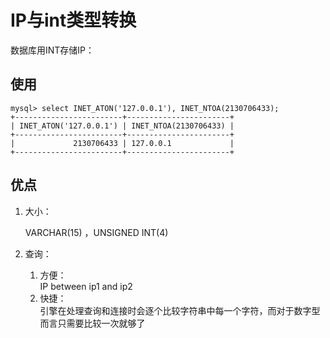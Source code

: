 # IP与int类型转换
数据库用INT存储IP：
## 使用
```
mysql> select INET_ATON('127.0.0.1'), INET_NTOA(2130706433);
+------------------------+-----------------------+
| INET_ATON('127.0.0.1') | INET_NTOA(2130706433) |
+------------------------+-----------------------+
|             2130706433 | 127.0.0.1             |
+------------------------+-----------------------+
```

## 优点
1. 大小：

    VARCHAR(15) ，UNSIGNED INT(4)
2. 查询：
    1. 方便：    
        IP between ip1 and ip2
    2. 快捷：    
        引擎在处理查询和连接时会逐个比较字符串中每一个字符，而对于数字型而言只需要比较一次就够了

